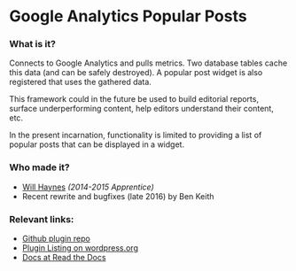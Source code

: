 # Google Analytics Popular Posts

### What is it?

Connects to Google Analytics and pulls metrics. Two database tables cache this data (and can be safely destroyed). A popular post widget is also registered that uses the gathered data.

This framework could in the future be used to build editorial reports, surface underperforming content, help editors understand their content, etc.

In the present incarnation, functionality is limited to providing a list of popular posts that can be displayed in a widget.

### Who made it?

 - [Will Haynes](http://github.com/willhaynes) _(2014-2015 Apprentice)_
 - Recent rewrite and bugfixes (late 2016) by Ben Keith

### Relevant links:

 - [Github plugin repo](https://github.com/INN/Google-Analytics-Popular-Posts)
 - [Plugin Listing on wordpress.org](https://wordpress.org/plugins/ga-popular-posts/)
 - [Docs at Read the Docs](http://analytic-bridge.readthedocs.org/en/latest/)